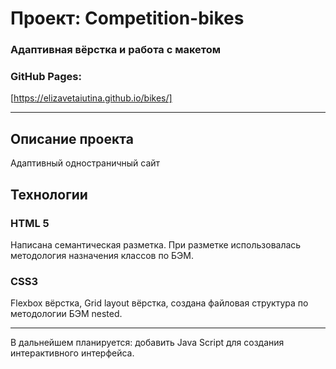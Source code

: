 # Проект: Сompetition-bikes

### Адаптивная вёрстка и работа с макетом

### GitHub Pages:
[https://elizavetaiutina.github.io/bikes/]

---

## Описание проекта
Адаптивный одностраничный сайт


## Технологии
### HTML 5

Написана семантическая разметка.
При разметке использовалась методология назначения классов по БЭМ.
### CSS3

Flexbox вёрстка, Grid layout вёрстка, создана файловая структура по методологии БЭМ nested.

---

В дальнейшем планируется: добавить Java Script для создания интерактивного интерфейса.

